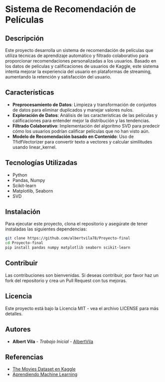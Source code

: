 # Sistema de Recomendación de Películas

## Descripción
Este proyecto desarrolla un sistema de recomendación de películas que utiliza técnicas de aprendizaje automático y filtrado colaborativo para proporcionar recomendaciones personalizadas a los usuarios. Basado en los datos de películas y calificaciones de usuarios de Kaggle, este sistema intenta mejorar la experiencia del usuario en plataformas de streaming, aumentando la retención y satisfacción del usuario.

## Características
- **Preprocesamiento de Datos**: Limpieza y transformación de conjuntos de datos para eliminar duplicados y manejar valores nulos.
- **Exploración de Datos**: Análisis de las características de las películas y calificaciones para entender mejor la distribución y las tendencias.
- **Filtrado Colaborativo**: Implementación del algoritmo SVD para predecir cómo los usuarios podrían calificar películas que no han visto aún.
- **Modelo de Recomendación basado en Contenido**: Uso de TfidfVectorizer para convertir texto a vectores y calcular similitudes usando linear_kernel.

## Tecnologías Utilizadas
- Python
- Pandas, Numpy
- Scikit-learn
- Matplotlib, Seaborn
- SVD

## Instalación
Para ejecutar este proyecto, clona el repositorio y asegúrate de tener instaladas las siguientes dependencias:
```bash
git clone https://github.com/albertvila78/Proyecto-final
cd Proyecto-final
pip install pandas numpy matplotlib seaborn scikit-learn
```

## Contribuir
Las contribuciones son bienvenidas. Si deseas contribuir, por favor haz un fork del repositorio y crea un Pull Request con tus mejoras.

## Licencia
Este proyecto está bajo la Licencia MIT - vea el archivo LICENSE para más detalles.

## Autores
- **Albert Vila** - *Trabajo Inicial* - [AlbertVila](https://github.com/albertvila78)

## Referencias
- [The Movies Dataset en Kaggle](https://www.kaggle.com/datasets/rounakbanik/the-movies-dataset)
- [Aprendiendo Machine Learning](https://www.aprendemachinelearning.com/sistemas-de-recomendacion/)

